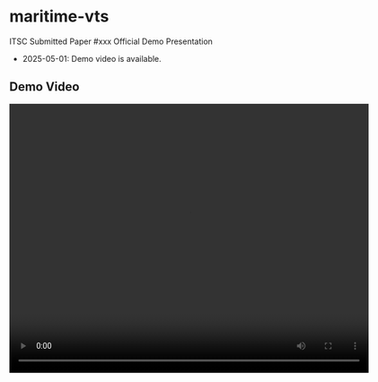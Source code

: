 # maritime-vts
ITSC ​​Submitted Paper #xxx Official Demo Presentation

- 2025-05-01: Demo video is available.

## Demo Video

<video width="640" height="480" controls>
  <source src="./demo/demo.mp4" type="video/mp4">
  Your browser does not support the video tag.
</video>
